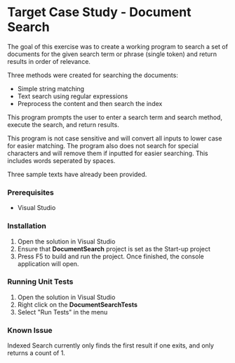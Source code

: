 # Target Case Study - Document Search
The goal of this exercise was to create a working program to search a set of documents for the given search term or phrase (single token) and return results in order of relevance. 

Three methods were created for searching the documents: 
*	Simple string matching
*	Text search using regular expressions
*	Preprocess the content and then search the index

This program prompts the user to enter a search term and search method, execute the search, and return results. 

This program is not case sensitive and will convert all inputs to lower case for easier matching. The program also does not search for special characters and will remove them if inputted for easier searching. This includes words seperated by spaces.

Three sample texts have already been provided.

### Prerequisites
* Visual Studio

### Installation
1. Open the solution in Visual Studio
2. Ensure that **DocumentSearch** project is set as the Start-up project
3. Press F5 to build and run the project. Once finished, the console application will open.

### Running Unit Tests
1. Open the solution in Visual Studio
2. Right click on the **DocumentSearchTests**
3. Select "Run Tests" in the menu

### Known Issue
Indexed Search currently only finds the first result if one exits, and only returns a count of 1.
